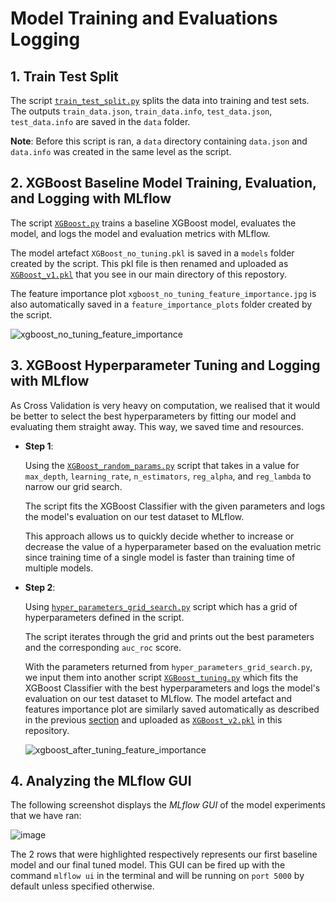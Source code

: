 # Model Training and Evaluations Logging 

## 1. Train Test Split
The script [`train_test_split.py`](https://github.com/jingyiyanlol/PROJ_MAYJ_DSA4262/blob/main/model_training/train_test_split.py) splits the data into training and test sets. The outputs `train_data.json`, `train_data.info`, `test_data.json`, `test_data.info` are saved in the `data` folder.

**Note**: Before this script is ran, a `data` directory containing `data.json` and `data.info` was created in the same level as the script. 

## 2. XGBoost Baseline Model Training, Evaluation, and Logging with MLflow
The script [`XGBoost.py`](https://github.com/jingyiyanlol/PROJ_MAYJ_DSA4262/blob/main/model_training/XGBoost.py) trains a baseline XGBoost model, evaluates the model, and logs the model and evaluation metrics with MLflow. 

The model artefact `XGBoost_no_tuning.pkl` is saved in a `models` folder created by the script. This pkl file is then renamed and uploaded as [`XGBoost_v1.pkl`](https://github.com/jingyiyanlol/PROJ_MAYJ_DSA4262/blob/main/XGBoost_v1.pkl) that you see in our main directory of this repostory.

The feature importance plot `xgboost_no_tuning_feature_importance.jpg` is also automatically saved in a `feature_importance_plots` folder created by the script.

![xgboost_no_tuning_feature_importance](https://user-images.githubusercontent.com/92244042/199538903-a5fbf575-1fbf-430e-bd21-38307fa2ceb9.jpg)

## 3. XGBoost Hyperparameter Tuning and Logging with MLflow

As Cross Validation is very heavy on computation, we realised that it would be better to select the best hyperparameters by fitting our model and evaluating them straight away. This way, we saved time and resources.

- **Step 1**: 

    Using the [`XGBoost_random_params.py`](https://github.com/jingyiyanlol/PROJ_MAYJ_DSA4262/blob/main/model_training/XGBoost_random_params.py) script that takes in a value for `max_depth`, `learning_rate`, `n_estimators`, `reg_alpha`, and `reg_lambda` to narrow our grid search. 
    
    The script fits the XGBoost Classifier with the given parameters and logs the model's evaluation on our test dataset to MLflow. 
    
    This approach allows us to quickly decide whether to increase or decrease the value of a hyperparameter based on the evaluation metric since training time of a single model is faster than training time of multiple models.

- **Step 2**: 

    Using [`hyper_parameters_grid_search.py`](https://github.com/jingyiyanlol/PROJ_MAYJ_DSA4262/blob/main/model_training/hyper_parameters_grid_search%2Cpy) script which has a grid of hyperparameters defined in the script. 
    
    The script iterates through the grid and prints out the best parameters and the corresponding `auc_roc` score. 
    
    With the parameters returned from `hyper_parameters_grid_search.py`, we input them into another script [`XGBoost_tuning.py`](https://github.com/jingyiyanlol/PROJ_MAYJ_DSA4262/blob/main/model_training/XGBoost_tuning.py) which fits the XGBoost Classifier with the best hyperparameters and logs the model's evaluation on our test dataset to MLflow. The model artefact and features importance plot are similarly saved automatically as described in the previous [section](https://github.com/jingyiyanlol/PROJ_MAYJ_DSA4262/tree/main/model_training#2-xgboost-baseline-model-training-evaluation-and-logging-with-mlflow) and uploaded as [`XGBoost_v2.pkl`](https://github.com/jingyiyanlol/PROJ_MAYJ_DSA4262/blob/main/XGBoost_v2.pkl) in this repository.

    ![xgboost_after_tuning_feature_importance](https://user-images.githubusercontent.com/92244042/199539196-bcef3ab7-2762-4771-a894-0261c1e9da0e.jpg)

## 4. Analyzing the MLflow GUI
The following screenshot displays the *MLflow GUI* of the model experiments that we have ran: 

![image](https://user-images.githubusercontent.com/92244042/199523417-6c80cb65-955e-40ed-b8f0-79e85a01f529.png)

The 2 rows that were highlighted respectively represents our first baseline model and our final tuned model. This GUI can be fired up with the command `mlflow ui` in the terminal and will be running on `port 5000` by default unless specified otherwise.